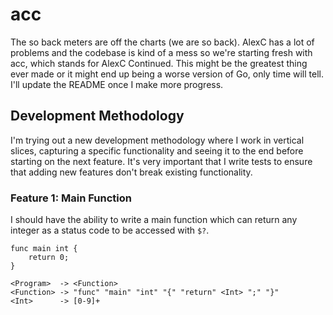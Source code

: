 # acc

The so back meters are off the charts (we are so back). AlexC has a lot of problems and the codebase is kind of a mess so we're starting fresh with acc, which stands for AlexC Continued. This might be the greatest thing ever made or it might end up being a worse version of Go, only time will tell. I'll update the README once I make more progress.

## Development Methodology

I'm trying out a new development methodology where I work in vertical slices, capturing a specific functionality and seeing it to the end before starting on the next feature. It's very important that I write tests to ensure that adding new features don't break existing functionality. 

### Feature 1: Main Function

I should have the ability to write a main function which can return any integer as a status code to be accessed with `$?`.

```
func main int {
    return 0;
}
```

```
<Program>  -> <Function>
<Function> -> "func" "main" "int" "{" "return" <Int> ";" "}"
<Int>      -> [0-9]+
```
